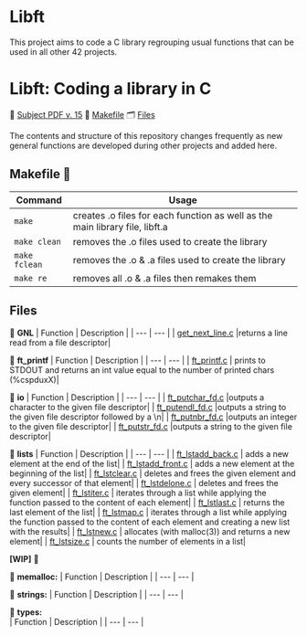 # Libft
This project aims to code a C library regrouping usual functions that can be used in all other 42 projects.

# Libft: Coding a library in C

📄 [Subject PDF v. 15](https://github.com/anasilvr/Libft/blob/main/en.subject.pdf) 
🔨 [Makefile](#makefile)
🗂 [Files](#files)

The contents and structure of this repository changes frequently as new general functions are developed during other projects and added here.

## Makefile 🔨
| Command | Usage |
| --- | --- |
| `make` | creates .o files for each function as well as the main library file, libft.a |
| `make clean` | removes the .o files used to create the library |
| `make fclean` | removes the .o & .a files used to create the library |
| `make re` | removes all .o & .a files then remakes them |

## Files 
:file_folder: **GNL** 
| Function | Description |
| --- | --- |
| [get\_next\_line.c](https://github.com/anasilvr/Libft/blob/main/GNL/get_next_line.c) |returns a line read from a file descriptor|

:file_folder: **ft_printf** 
| Function | Description |
| --- | --- |
| [ft\_printf.c](https://github.com/anasilvr/Libft/blob/main/ft_printf/ft_printf.c) | prints to STDOUT and returns an int value equal to the number of printed chars (%cspduxX)|

:file_folder: **io** 
| Function | Description |
| --- | --- |
| [ft\_putchar\_fd.c](https://github.com/anasilvr/Libft/blob/main/io/ft_putchar_fd.c) |outputs a character to the given file descriptor|
| [ft_putendl_fd.c](https://github.com/anasilvr/Libft/blob/main/io/ft_putendl_fd.c) |outputs a string to the given file descriptor followed by a \n|
| [ft_putnbr_fd.c](https://github.com/anasilvr/Libft/blob/main/io/ft_putnbr_fd.c) |outputs an integer to the given file descriptor|
| [ft_putstr_fd.c](https://github.com/anasilvr/Libft/blob/main/io/ft_putstr_fd.c) |outputs a string to the given file descriptor|

:file_folder: **lists** 
| Function | Description |
| --- | --- |
| [ft_lstadd_back.c](https://github.com/anasilvr/Libft/blob/main/lists/ft_lstadd_back.c) | adds a new element at the end of the list|
| [ft_lstadd_front.c](https://github.com/anasilvr/Libft/blob/main/lists/ft_lstadd_front.c) | adds a new element at the beginning of the list|
| [ft_lstclear.c](https://github.com/anasilvr/Libft/blob/main/lists/ft_lstclear.c) | deletes and frees the given element and every successor of that element|
| [ft_lstdelone.c](https://github.com/anasilvr/Libft/blob/main/lists/ft_lstdelone.c) | deletes and frees the given element|
| [ft_lstiter.c](https://github.com/anasilvr/Libft/blob/main/lists/ft_lstiter.c) | iterates through a list while applying the function passed to the content of each element|
| [ft_lstlast.c](https://github.com/anasilvr/Libft/blob/main/lists/ft_lstlast.c) | returns the last element of the list|
| [ft_lstmap.c](https://github.com/anasilvr/Libft/blob/main/lists/ft_lstmap.c) | iterates through a list while applying the function passed to the content of each element and creating a new list with the results|
| [ft_lstnew.c](https://github.com/anasilvr/Libft/blob/main/lists/ft_lstnew.c) | allocates (with malloc(3)) and returns a new element|
| [ft_lstsize.c](https://github.com/anasilvr/Libft/blob/main/lists/ft_lstsize.c) | counts the number of elements in a list|

**[WIP]** 🚧

:file_folder: **memalloc:** 
| Function | Description |
| --- | --- |

:file_folder: **strings:**
| Function | Description |
| --- | --- |

:file_folder: **types:**  
| Function | Description |
| --- | --- |
